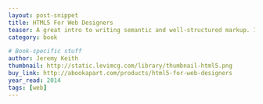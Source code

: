 ```yaml
---
layout: post-snippet
title: HTML5 For Web Designers
teaser: A great intro to writing semantic and well-structured markup. I really enjoyed all the nerdy bits about the history of the HTML and the web.
category: book

# Book-specific stuff
author: Jeremy Keith
thumbnail: http://static.levimcg.com/library/thumbnail-html5.png
buy_link: http://abookapart.com/products/html5-for-web-designers
year_read: 2014
tags: [web]
---
```

